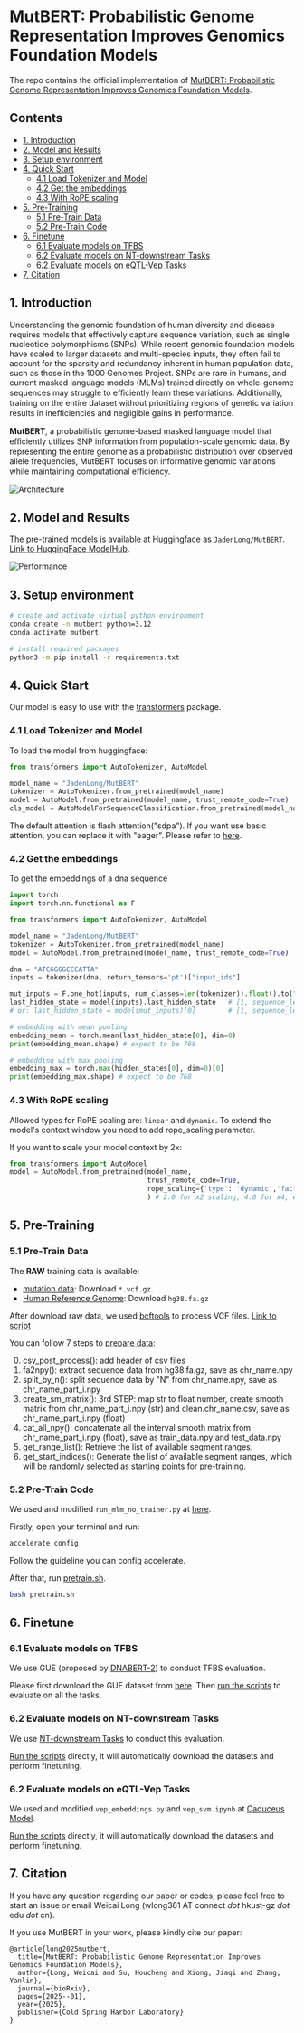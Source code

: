 # MutBERT: Probabilistic Genome Representation Improves Genomics Foundation Models

The repo contains the official implementation of [MutBERT: Probabilistic Genome Representation Improves Genomics Foundation Models](https://www.biorxiv.org/content/10.1101/2025.01.23.634452v1).

## Contents

  - [1. Introduction](#1-introduction)
  - [2. Model and Results](#2-model-and-results)
  - [3. Setup environment](#3-setup-environment)
  - [4. Quick Start](#4-quick-start)
    - [4.1 Load Tokenizer and Model](#41-load-tokenizer-and-model)
    - [4.2 Get the embeddings](#42-get-the-embeddings)
    - [4.3 With RoPE scaling](#43-with-rope-scaling)
  - [5. Pre-Training](#5-pre-training)
    - [5.1 Pre-Train Data](#51-pre-train-data)
    - [5.2 Pre-Train Code](#52-pre-train-code)
  - [6. Finetune](#6-finetune)
    - [6.1 Evaluate models on TFBS](#61-evaluate-models-on-tfbs)
    - [6.2 Evaluate models on NT-downstream Tasks](#62-evaluate-models-on-nt-downstream-tasks)
    - [6.2 Evaluate models on eQTL-Vep Tasks](#62-evaluate-models-on-eqtl-vep-tasks)
  - [7. Citation](#7-citation)


## 1. Introduction

Understanding the genomic foundation of human diversity and disease requires models that effectively capture sequence variation, such as single nucleotide polymorphisms (SNPs). While recent genomic foundation models have scaled to larger datasets and multi-species inputs, they often fail to account for the sparsity and redundancy inherent in human population data, such as those in the 1000 Genomes Project. SNPs are rare in humans, and current masked language models (MLMs) trained directly on whole-genome sequences may struggle to eﬀiciently learn these variations. Additionally, training on the
entire dataset without prioritizing regions of genetic variation results in ineﬀiciencies and negligible gains in
performance.

**MutBERT**, a probabilistic genome-based masked language model that eﬀiciently utilizes SNP information from population-scale genomic data. By representing the entire genome as a probabilistic distribution over observed allele frequencies, MutBERT focuses on informative genomic variations while maintaining computational eﬀiciency.

![Architecture](figs/model.png)

## 2. Model and Results

The pre-trained models is available at Huggingface as `JadenLong/MutBERT`. [Link to HuggingFace ModelHub](https://huggingface.co/JadenLong/MutBERT).


![Performance](figs/results.png)


## 3. Setup environment

```bash
# create and activate virtual python environment
conda create -n mutbert python=3.12
conda activate mutbert

# install required packages
python3 -m pip install -r requirements.txt
```

## 4. Quick Start

Our model is easy to use with the [transformers](https://github.com/huggingface/transformers) package.

### 4.1 Load Tokenizer and Model

To load the model from huggingface:

```python
from transformers import AutoTokenizer, AutoModel

model_name = "JadenLong/MutBERT"
tokenizer = AutoTokenizer.from_pretrained(model_name)
model = AutoModel.from_pretrained(model_name, trust_remote_code=True)
cls_model = AutoModelForSequenceClassification.from_pretrained(model_name, trust_remote_code=True, num_labels=2)
```

The default attention is flash attention("sdpa"). If you want use basic attention, you can replace it with "eager". Please refer to [here](https://huggingface.co/JadenLong/MutBERT/blob/main/modeling_mutbert.py#L438).

### 4.2 Get the embeddings

To get the embeddings of a dna sequence

```python
import torch
import torch.nn.functional as F

from transformers import AutoTokenizer, AutoModel

model_name = "JadenLong/MutBERT"
tokenizer = AutoTokenizer.from_pretrained(model_name)
model = AutoModel.from_pretrained(model_name, trust_remote_code=True)

dna = "ATCGGGGCCCATTA"
inputs = tokenizer(dna, return_tensors='pt')["input_ids"]

mut_inputs = F.one_hot(inputs, num_classes=len(tokenizer)).float().to("cpu")  # len(tokenizer) is vocab size
last_hidden_state = model(inputs).last_hidden_state   # [1, sequence_length, 768]
# or: last_hidden_state = model(mut_inputs)[0]        # [1, sequence_length, 768]

# embedding with mean pooling
embedding_mean = torch.mean(last_hidden_state[0], dim=0)
print(embedding_mean.shape) # expect to be 768

# embedding with max pooling
embedding_max = torch.max(hidden_states[0], dim=0)[0]
print(embedding_max.shape) # expect to be 768
```
### 4.3 With RoPE scaling

Allowed types for RoPE scaling are: `linear` and `dynamic`. To extend the model's context window you need to add rope_scaling parameter.

If you want to scale your model context by 2x:

```python
from transformers import AutoModel
model = AutoModel.from_pretrained(model_name,
                                  trust_remote_code=True,
                                  rope_scaling={'type': 'dynamic','factor': 2.0}
                                  ) # 2.0 for x2 scaling, 4.0 for x4, etc..
```


## 5. Pre-Training
### 5.1 Pre-Train Data

The **RAW** training data is available:
- [mutation data](https://ftp.1000genomes.ebi.ac.uk/vol1/ftp/data_collections/1000G_2504_high_coverage/working/20220422_3202_phased_SNV_INDEL_SV/): Download `*.vcf.gz`.
- [Human Reference Genome](https://hgdownload.soe.ucsc.edu/goldenpath/hg38/bigZips/): Download `hg38.fa.gz`

After download raw data, we used [bcftools](https://github.com/samtools/bcftools) to process VCF files. [Link to script](./1-prepare_data/vcf2csv.sh)

You can follow 7 steps to [prepare data](./1-prepare_data/preprocess_data.py):

0. csv_post_process(): add header of csv files
1. fa2npy(): extract sequence data from hg38.fa.gz, save as chr_name.npy
2. split_by_n(): split sequence data by "N" from chr_name.npy, save as chr_name_part_i.npy
3. create_sm_matrix(): 3rd STEP: map str to float number, create smooth matrix from chr_name_part_i.npy (str) and clean.chr_name.csv, save as chr_name_part_i.npy (float)
4. cat_all_npy(): concatenate all the interval smooth matrix from chr_name_part_i.npy (float), save as train_data.npy and test_data.npy
5. get_range_list(): Retrieve the list of available segment ranges.
6. get_start_indices(): Generate the list of available segment ranges, which will be randomly selected as starting points for pre-training.


### 5.2 Pre-Train Code

We used and modified `run_mlm_no_trainer.py` at [here](https://github.com/huggingface/transformers/blob/main/examples/pytorch/language-modeling/run_mlm_no_trainer.py).

Firstly, open your terminal and run:

```bash
accelerate config
```

Follow the guideline you can config accelerate. 

After that, run [pretrain.sh](./2-pretrain-code/pretrain.sh).

```bash
bash pretrain.sh
```

## 6. Finetune

### 6.1 Evaluate models on TFBS

We use GUE (proposed by [DNABERT-2](https://github.com/MAGICS-LAB/DNABERT_2)) to conduct TFBS evaluation.

Please first download the GUE dataset from [here](https://drive.google.com/file/d/1GRtbzTe3UXYF1oW27ASNhYX3SZ16D7N2/view?usp=sharing). Then [run the scripts](./3-finetune-code/TFBS/scripts/) to evaluate on all the tasks. 


### 6.2 Evaluate models on NT-downstream Tasks

We use [NT-downstream Tasks](https://huggingface.co/datasets/InstaDeepAI/nucleotide_transformer_downstream_tasks_revised) to conduct this evaluation.

[Run the scripts](./3-finetune-code/NT-downstream/scripts/) directly, it will automatically download the datasets and perform finetuning.

### 6.2 Evaluate models on eQTL-Vep Tasks

We used and modified `vep_embeddings.py` and `vep_svm.ipynb` at [Caduceus Model](https://github.com/kuleshov-group/caduceus/tree/main).

[Run the scripts](./3-finetune-code/eQTL_VEP/scripts/) directly, it will automatically download the datasets and perform finetuning.

## 7. Citation

If you have any question regarding our paper or codes, please feel free to start an issue or email Weicai Long (wlong381 AT connect *dot* hkust-gz *dot* edu *dot* cn).

If you use MutBERT in your work, please kindly cite our paper:

```
@article{long2025mutbert,
  title={MutBERT: Probabilistic Genome Representation Improves Genomics Foundation Models},
  author={Long, Weicai and Su, Houcheng and Xiong, Jiaqi and Zhang, Yanlin},
  journal={bioRxiv},
  pages={2025--01},
  year={2025},
  publisher={Cold Spring Harbor Laboratory}
}
```
